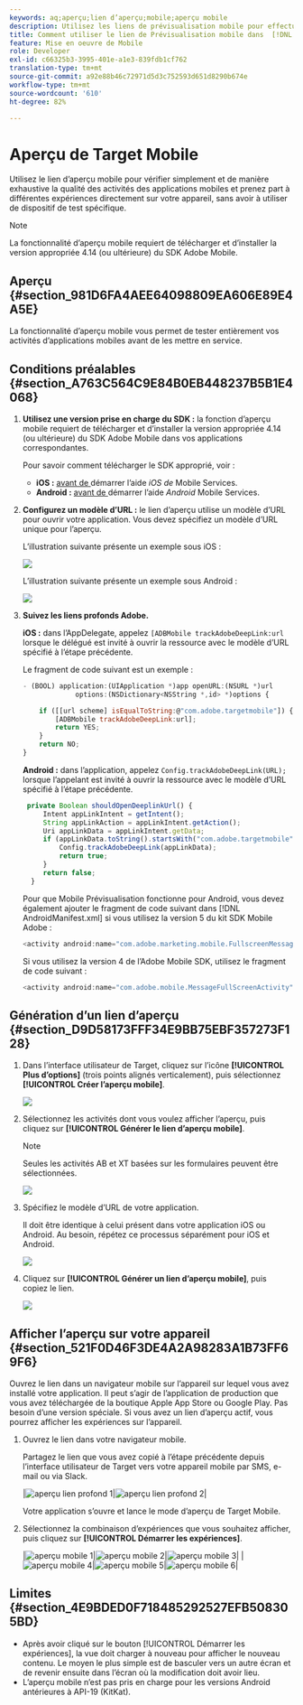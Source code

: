 ```yaml
---
keywords: aq;aperçu;lien d’aperçu;mobile;aperçu mobile
description: Utilisez les liens de prévisualisation mobile pour effectuer un contrôle qualité de bout en bout pour les activités d’applications mobiles. Vous pouvez vous inscrire à différentes expériences sans périphériques de test spéciaux.
title: Comment utiliser le lien de Prévisualisation mobile dans  [!DNL Target] Mobile ?
feature: Mise en oeuvre de Mobile
role: Developer
exl-id: c66325b3-3995-401e-a1e3-839fdb1cf762
translation-type: tm+mt
source-git-commit: a92e88b46c72971d5d3c752593d651d8290b674e
workflow-type: tm+mt
source-wordcount: '610'
ht-degree: 82%

---
```


# Aperçu de Target Mobile

Utilisez le lien d’aperçu mobile pour vérifier simplement et de manière exhaustive la qualité des activités des applications mobiles et prenez part à différentes expériences directement sur votre appareil, sans avoir à utiliser de dispositif de test spécifique.

>[!NOTE]
>
>La fonctionnalité d’aperçu mobile requiert de télécharger et d’installer la version appropriée 4.14 (ou ultérieure) du SDK Adobe Mobile.

## Aperçu {#section_981D6FA4AEE64098809EA606E89E4A5E}

La fonctionnalité d’aperçu mobile vous permet de tester entièrement vos activités d’applications mobiles avant de les mettre en service.

## Conditions préalables {#section_A763C564C9E84B0EB448237B5B1E4068}

1. **Utilisez une version prise en charge du SDK :** la fonction d’aperçu mobile requiert de télécharger et d’installer la version appropriée 4.14 (ou ultérieure) du SDK Adobe Mobile dans vos applications correspondantes.

   Pour savoir comment télécharger le SDK approprié, voir :

   * **iOS :** [avant de ](https://experienceleague.adobe.com/docs/mobile-services/ios/getting-started-ios/requirements.html) démarrer l’aide *iOS de* Mobile Services.
   * **Android :** [avant de ](https://experienceleague.adobe.com/docs/mobile-services/android/getting-started-android/requirements.html) démarrer l’aide *Android* Mobile Services.

1. **Configurez un modèle d’URL :** le lien d’aperçu utilise un modèle d’URL pour ouvrir votre application. Vous devez spécifiez un modèle d’URL unique pour l’aperçu.

   L’illustration suivante présente un exemple sous iOS :

   ![](assets/mobile-preview-url-scheme-ios.png)

   L’illustration suivante présente un exemple sous Android :

   ![](assets/Android_Deeplink.png)

1. **Suivez les liens profonds Adobe.**

   **iOS :** dans l’AppDelegate, appelez `[ADBMobile trackAdobeDeepLink:url` lorsque le délégué est invité à ouvrir la ressource avec le modèle d’URL spécifié à l’étape précédente.

   Le fragment de code suivant est un exemple :

   ```javascript
   - (BOOL) application:(UIApplication *)app openURL:(NSURL *)url 
                options:(NSDictionary<NSString *,id> *)options { 
   
       if ([[url scheme] isEqualToString:@"com.adobe.targetmobile"]) { 
           [ADBMobile trackAdobeDeepLink:url]; 
           return YES; 
       } 
       return NO; 
   } 
   ```

   **Android :** dans l’application, appelez `Config.trackAdobeDeepLink(URL);` lorsque l’appelant est invité à ouvrir la ressource avec le modèle d’URL spécifié à l’étape précédente.

   ```javascript
    private Boolean shouldOpenDeeplinkUrl() { 
        Intent appLinkIntent = getIntent(); 
        String appLinkAction = appLinkIntent.getAction(); 
        Uri appLinkData = appLinkIntent.getData; 
        if (appLinkData.toString().startsWith("com.adobe.targetmobile")) { 
            Config.trackAdobeDeepLink(appLinkData); 
            return true; 
        } 
        return false; 
     }
   ```

   Pour que Mobile Prévisualisation fonctionne pour Android, vous devez également ajouter le fragment de code suivant dans [!DNL AndroidManifest.xml] si vous utilisez la version 5 du kit SDK Mobile Adobe :

   ```javascript
   <activity android:name="com.adobe.marketing.mobile.FullscreenMessageActivity" />
   ```

   Si vous utilisez la version 4 de l’Adobe Mobile SDK, utilisez le fragment de code suivant :

   ```javascript
   <activity android:name="com.adobe.mobile.MessageFullScreenActivity" />
   ```

## Génération d’un lien d’aperçu {#section_D9D58173FFF34E9BB75EBF357273F128}

1. Dans l’interface utilisateur de Target, cliquez sur l’icône **[!UICONTROL Plus d’options]** (trois points alignés verticalement), puis sélectionnez **[!UICONTROL Créer l’aperçu mobile]**.

   ![](assets/mobile-preview-create.png)

1. Sélectionnez les activités dont vous voulez afficher l’aperçu, puis cliquez sur **[!UICONTROL Générer le lien d’aperçu mobile]**.

   >[!NOTE]
   >
   >Seules les activités AB et XT basées sur les formulaires peuvent être sélectionnées.

   ![](assets/mobile-preview-select-activities.png)

1. Spécifiez le modèle d’URL de votre application.

   Il doit être identique à celui présent dans votre application iOS ou Android. Au besoin, répétez ce processus séparément pour iOS et Android.

   ![](assets/mobile-preview-enter-url-scheme.png)

1. Cliquez sur **[!UICONTROL Générer un lien d’aperçu mobile]**, puis copiez le lien.

   ![](assets/mobile-preview-generate-and-copy.png)

## Afficher l’aperçu sur votre appareil {#section_521F0D46F3DE4A2A98283A1B73FF69F6}

Ouvrez le lien dans un navigateur mobile sur l’appareil sur lequel vous avez installé votre application. Il peut s’agir de l’application de production que vous avez téléchargée de la boutique Apple App Store ou Google Play. Pas besoin d’une version spéciale. Si vous avez un lien d’aperçu actif, vous pourrez afficher les expériences sur l’appareil.

1. Ouvrez le lien dans votre navigateur mobile.

   Partagez le lien que vous avez copié à l’étape précédente depuis l’interface utilisateur de Target vers votre appareil mobile par SMS, e-mail ou via Slack.

   |![aperçu lien profond 1](/help/c-target-mobile-app/assets/mobile-preview-open-deeplink.png)|![aperçu lien profond 2](/help/c-target-mobile-app/assets/mobile-preview-open-app.png)|

   Votre application s’ouvre et lance le mode d’aperçu de Target Mobile.

1. Sélectionnez la combinaison d’expériences que vous souhaitez afficher, puis cliquez sur **[!UICONTROL Démarrer les expériences]**.

   |![aperçu mobile 1](/help/c-target-mobile-app/assets/mobile-preview-experience-selection-1.png)|![aperçu mobile 2](/help/c-target-mobile-app/assets/mobile-preview-experience-result-1-france.png)|![aperçu mobile 3](/help/c-target-mobile-app/assets/mobile-preview-experience-result-1-shipfree.png)|
|![aperçu mobile 4](/help/c-target-mobile-app/assets/mobile-preview-experience-selection-2.png)|![aperçu mobile 5](/help/c-target-mobile-app/assets/mobile-preview-experience-result-2-aus.png)|![aperçu mobile 6](/help/c-target-mobile-app/assets/mobile-preview-experience-result-2-10off.png)|

## Limites {#section_4E9BDED0F718485292527EFB508305BD}

* Après avoir cliqué sur le bouton [!UICONTROL Démarrer les expériences], la vue doit charger à nouveau pour afficher le nouveau contenu. Le moyen le plus simple est de basculer vers un autre écran et de revenir ensuite dans l’écran où la modification doit avoir lieu.
* L’aperçu mobile n’est pas pris en charge pour les versions Android antérieures à API-19 (KitKat).
